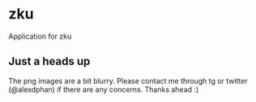 # zku

Application for zku

## Just a heads up
The png images are a bit blurry. 
Please contact me through tg or twitter (@alexdphan) if there are any concerns. Thanks ahead :)
